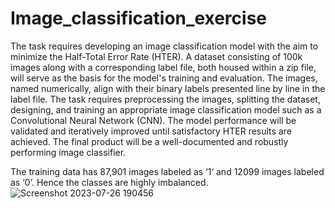 # Image_classification_exercise
The task requires developing an image classification model with the aim to minimize the Half-Total Error Rate (HTER). A dataset consisting of 100k images along with a corresponding label file, both housed within a zip file, will serve as the basis for the model's training and evaluation. The images, named numerically, align with their binary labels presented line by line in the label file. The task requires preprocessing the images, splitting the dataset, designing, and training an appropriate image classification model such as a Convolutional Neural Network (CNN). The model performance will be validated and iteratively improved until satisfactory HTER results are achieved. The final product will be a well-documented and robustly performing image classifier. 

The training data has 87,901 images labeled as ‘1‘ and 12099 images labeled as ‘0’. Hence the classes are highly imbalanced.
![Screenshot 2023-07-26 190456](https://github.com/FahadKhalid1/Image_classification_exercise/assets/22212834/17ac8a71-fa69-4189-a2ae-18d68bf8c609)
